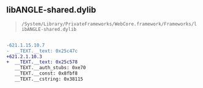 ## libANGLE-shared.dylib

> `/System/Library/PrivateFrameworks/WebCore.framework/Frameworks/libANGLE-shared.dylib`

```diff

-621.1.15.10.7
-  __TEXT.__text: 0x25c47c
+621.2.1.10.3
+  __TEXT.__text: 0x25c578
   __TEXT.__auth_stubs: 0xe70
   __TEXT.__const: 0x8fbf8
   __TEXT.__cstring: 0x38115

```

